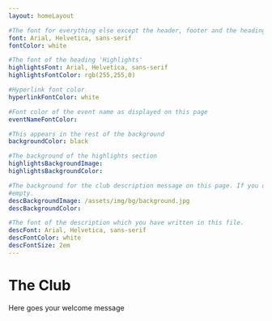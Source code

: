 ```yaml
---
layout: homeLayout

#The font for everything else except the header, footer and the heading 'Highlights'
font: Arial, Helvetica, sans-serif
fontColor: white

#The font of the heading 'Highlights'
highlightsFont: Arial, Helvetica, sans-serif
highlightsFontColor: rgb(255,255,0)

#Hyperlink font color
hyperlinkFontColor: white

#Font color of the event name as displayed on this page
eventNameFontColor:

#This appears in the rest of the background
backgroundColor: black

#The background of the highlights section
highlightsBackgroundImage:
highlightsBackgroundColor:

#The background for the club description message on this page. If you don't want color and are going to use image, leave the color
#empty.
descBackgroundImage: /assets/img/bg/background.jpg
descBackgroundColor:

#The font of the description which you have written in this file.
descFont: Arial, Helvetica, sans-serif
descFontColor: white
descFontSize: 2em
---
```

# The Club
Here goes your welcome message
